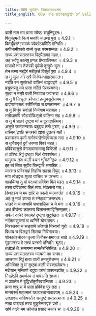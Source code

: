 ```yaml
---
title: 009 सुग्रीवेण वैरकारणकथनम्
title_english: 009 The strength of Vali

---
```

<div class="audioEmbed"  caption="श्रीराम-हरिसीताराममूर्ति-घनपाठिभ्यां वचनम्" src="https://archive.org/download/Ramayana-recitation-Sriram-harisItArAmamUrti-Ghanapaati-v2/Kanda_4/Kanda_4_KSK-009-Sugreevena_Vairakarana_Kathanam_0.mp3"></div>

  
वाली नाम मम भ्राता ज्येष्ठः शत्रुनिषूदनः।  
पितुर्बहुमतो नित्यं ममापि च तथा पुरा ॥ 4.9.1 ॥   
पितर्युपरतेऽस्माकं ज्येष्ठोऽयमिति मन्त्रिभिः।  
कपीनामीश्वरो राज्ये कृतः परमसम्मतः ॥ 4.9.2 ॥   
राज्यं प्रशासतस्तस्य पितृपैतामहं महत्।  
अहं सर्वेषु कालेषु प्रणतः प्रेष्यवत्स्थितः ॥ 4.9.3 ॥   
मायावी नाम तेजस्वी पूर्वजो दुन्दुभेः सुतः।  
तेन तस्य महद्वैरं स्त्रीकृतं विश्रुतं पुरा ॥ 4.9.4 ॥   
स तु सुप्तजने रात्रै किष्किन्धाद्वारमागतः।  
नर्दति स्म सुसंरब्धो वालिनं चाह्वयद्रणे ॥ 4.9.5 ॥   
प्रसुप्तस्तु मम भ्राता नर्दितं भैरवस्वनम्।  
श्रुत्वा न ममृषे वाली निष्पपात जवात्तदा ॥ 4.9.6 ॥   
स तु वै निःसृतः क्रोधात्तं हन्तुमसुरोत्तमम्।  
वार्यमाणस्ततः स्त्रीभिर्मया च प्रणतात्मना ॥ 4.9.7 ॥   
स तु निर्धूय सर्वान्नो निर्जगाम महाबलः।  
ततोऽहमपि सौहार्दान्निःसृतो वालिना सह ॥ 4.9.8 ॥   
स तु मे भ्रातरं दृष्ट्वा मां च दूरादवस्थिम्।  
असुरो जातसन्त्रासः प्रदुद्राव ततो भृशम् ॥ 4.9.9 ॥   
तस्मिन् द्रवति सन्त्रस्ते ह्यावां द्रुततरं गतौ।  
प्रकाशश्च कृतो मार्गश्चन्द्रेणोद्गच्छता तदा ॥ 4.9.10 ॥   
स तृणैरावृतं दुर्गं धरण्या विवरं महत्।  
प्रविवेशासुरो वेगादावामासाद्य विष्ठितौ ॥ 4.9.11 ॥   
तं प्रविष्टं रिपुं दृष्ट्वा बिलं रोषवशंगतः।  
मामुवाच तदा वाली वचनं क्षुभितेन्द्रियः ॥ 4.9.12 ॥   
इह त्वं तिष्ठ सुग्रीव बिलद्वारि समाहितः।  
यावत्तत्र प्रविश्याहं निहन्मि सहसा रिपुम् ॥ 4.9.13 ॥   
मया त्वेतद्वचः श्रुत्वा याचितः स परन्तपः।  
शापयित्वा तु मां पद्भ्यां प्रविवेश बिलं महत् ॥ 4.9.14 ॥   
तस्य प्रविष्टस्य बिलं साग्रः संवत्सरो गतः।  
स्थितस्य च मम द्वारि स कालो व्यत्यवर्तत ॥ 4.9.15 ॥   
अहं तु नष्टं ज्ञात्वा तं स्नेहादागतसम्भ्रमः।  
भ्रातरं न च पश्यामि पापाशङ्कि च मे मनः ॥ 4.9.16 ॥   
अथ दीर्घस्य कालस्य बिलात्तस्माद्विनिस्सृतम्।  
सफेनं रुधिरं रक्तमहं दृष्ट्वा सुदुःखितः ॥ 4.9.17 ॥   
नर्दतामसुराणां च ध्वनिर्मे श्रोत्रमागतः।  
निरस्तस्य च सङ्ग्रामे क्रोशतो निस्वनो गुरोः ॥ 4.9.18 ॥   
पिधाय च बिलद्वारं शिलया गिरिमात्रया।  
शोकार्तश्चोदकं कृत्वा किष्किन्धामागतः सखे ॥ 4.9.19 ॥   
गूहमानस्य मे तत्त्वं यत्नतो मन्त्रिभिः श्रुतम्।  
ततोऽहं तैः समागम्य सम्मतैरभिषेचितः ॥ 4.9.20 ॥   
राज्यं प्रशासतस्तस्य न्यायतो मम राघव।  
आजगाम रिपुं हत्वा वाली तमसुरोत्तमम् ॥ 4.9.21 ॥   
अभिषिक्तं तु मां दृष्ट्वा वाली संरक्तलोचनः।  
मदीयान् मन्त्रिणो बद्ध्वा परुषं वाक्यमब्रवीत् ॥ 4.9.22 ॥   
निग्रहेऽपि समर्थस्य तं पापं प्रति राघव।  
न प्रावर्तत मे बुद्धिर्भ्रातुर्गौरवयन्त्रिता ॥ 4.9.23 ॥   
हत्वा शत्रुं स मे भ्राता प्रविवेश पुरं तदा।  
मानयंस्तं महात्मानं यथावच्चाभ्यवादयम् ॥ 4.9.24 ॥   
उक्ताश्च नाशिषस्तेन सन्तुष्टेनान्तरात्माना ॥ 4.9.25 ॥   
नत्वा पादावहं तस्य मुकुटेनास्पृशं प्रभो।  
अपि वाली मम क्रोधान्न प्रसादं चकार सः ॥ 4.9.26 ॥   